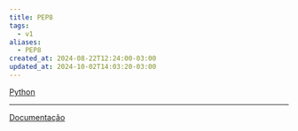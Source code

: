 ```yaml
---
title: PEP8
tags:
  - v1
aliases:
  - PEP8
created_at: 2024-08-22T12:24:00-03:00
updated_at: 2024-10-02T14:03:20-03:00
---
```


[Python](../../../../atomos/2024/07/09/Linguagem_Python.md)

---

[Documentação](https://peps.python.org/pep-0008)